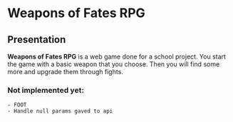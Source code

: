 # Weapons of Fates RPG

## Presentation

**Weapons of Fates RPG** is a web game done for a school project. You start the game with a basic weapon that you choose. Then you will find some more and upgrade them through fights. 

### Not implemented yet:
    - FOOT
    - Handle null params gaved to api